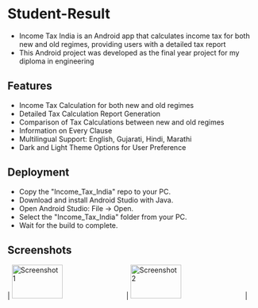 # Student-Result

- Income Tax India is an Android app that calculates income tax for both new and old regimes, providing users with a detailed tax report
- This Android project was developed as the final year project for my diploma in engineering

## Features

- Income Tax Calculation for both new and old regimes
- Detailed Tax Calculation Report Generation
- Comparison of Tax Calculations between new and old regimes
- Information on Every Clause
- Multilingual Support: English, Gujarati, Hindi, Marathi
- Dark and Light Theme Options for User Preference

## Deployment

- Copy the "Income_Tax_India" repo to your PC.
- Download and install Android Studio with Java.
- Open Android Studio: File -> Open.
- Select the "Income_Tax_India" folder from your PC.
- Wait for the build to complete.

## Screenshots
| <img src="https://github.com/popat-modhwadiya/Income-Tax-India/assets/159280000/9c5cac8e-975b-491b-8bb6-45f314f2c5c1" alt="Screenshot 1" width="45%" style="max-height: 150px;"> | <img src="https://github.com/popat-modhwadiya/Income-Tax-India/assets/159280000/391b800a-151d-4222-9653-266e9a000d29" alt="Screenshot 2" width="45%" style="max-height: 150px;"> |

